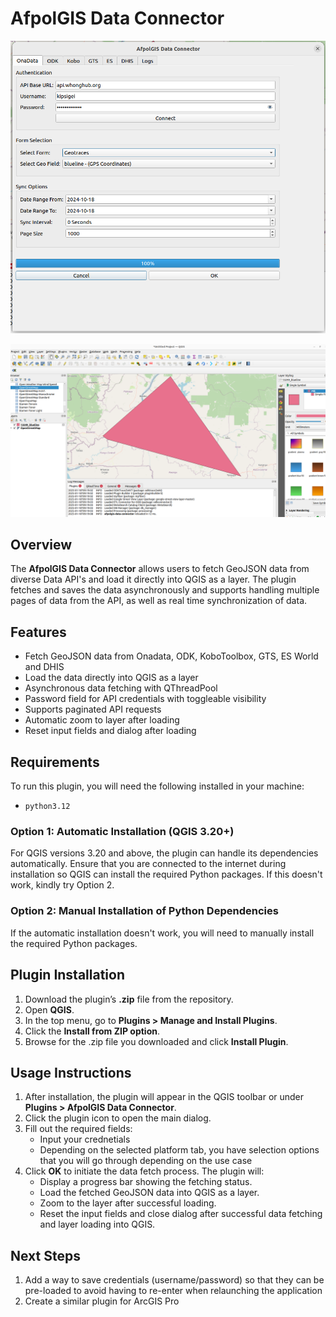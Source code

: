# AfpolGIS Data Connector

![App Platform](/img/screenshot_1.png)

![App Platform](/img/screenshot_2.png)

## Overview

The **AfpolGIS Data Connector** allows users to fetch GeoJSON data from diverse Data API's and load it directly into QGIS as a layer. The plugin fetches and saves the data asynchronously and supports handling multiple pages of data from the API, as well as real time synchronization of data.

## Features

- Fetch GeoJSON data from Onadata, ODK, KoboToolbox, GTS, ES World and DHIS
- Load the data directly into QGIS as a layer
- Asynchronous data fetching with QThreadPool
- Password field for API credentials with toggleable visibility
- Supports paginated API requests
- Automatic zoom to layer after loading
- Reset input fields and dialog after loading

## Requirements

To run this plugin, you will need the following installed in your machine:

- `python3.12`


### Option 1: Automatic Installation (QGIS 3.20+)

For QGIS versions 3.20 and above, the plugin can handle its dependencies automatically. Ensure that you are connected to the internet during installation so QGIS can install the required Python packages. If this doesn't work, kindly try Option 2.

### Option 2: Manual Installation of Python Dependencies

If the automatic installation doesn't work, you will need to manually install the required Python packages.

## Plugin Installation
1. Download the plugin’s **.zip** file from the repository.
2. Open **QGIS**.
3. In the top menu, go to **Plugins > Manage and Install Plugins**.
4. Click the **Install from ZIP option**.
5. Browse for the .zip file you downloaded and click **Install Plugin**.

## Usage Instructions
1. After installation, the plugin will appear in the QGIS toolbar or under **Plugins > AfpolGIS Data Connector**.
2. Click the plugin icon to open the main dialog.
3. Fill out the required fields:
   - Input your crednetials
   - Depending on the selected platform tab, you have selection options that you will go through depending on the use case
4. Click **OK** to initiate the data fetch process. The plugin will:
   - Display a progress bar showing the fetching status.
   - Load the fetched GeoJSON data into QGIS as a layer.
   - Zoom to the layer after successful loading.
   - Reset the input fields and close dialog after successful data fetching and layer loading into QGIS.

## Next Steps
1. Add a way to save credentials (username/password) so that they can be pre-loaded to avoid having to re-enter when relaunching the application
2. Create a similar plugin for ArcGIS Pro